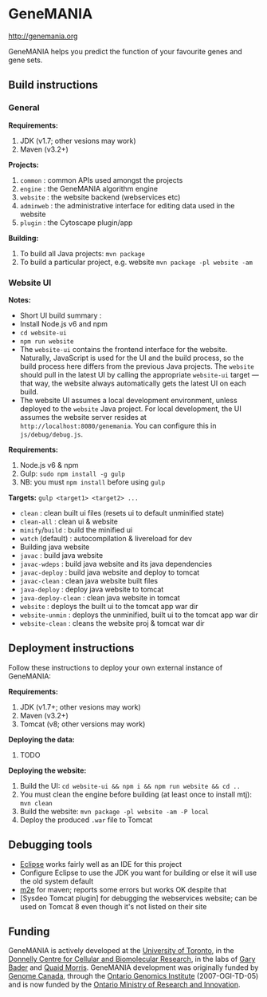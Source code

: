 GeneMANIA
=========

http://genemania.org

GeneMANIA helps you predict the function of your favourite genes and gene sets.


## Build instructions

### General

**Requirements:**
 1. JDK (v1.7; other vesions may work)
 1. Maven (v3.2+)

**Projects:**
 1. `common` : common APIs used amongst the projects
 1. `engine` : the GeneMANIA algorithm engine
 1. `website` : the website backend (webservices etc)
 1. `adminweb` : the administrative interface for editing data used in the website
 1. `plugin` : the Cytoscape plugin/app

**Building:**
 1. To build all Java projects: `mvn package`
 1. To build a particular project, e.g. website `mvn package -pl website -am`

### Website UI

**Notes:**
 * Short UI build summary :
  * Install Node.js v6 and npm
  * `cd website-ui`
  * `npm run website`
 * The `website-ui` contains the frontend interface for the website.  Naturally, JavaScript is used for the UI and the build process, so the build process here differs from the previous Java projects.  The `website` should pull in the latest UI by calling the appropriate `website-ui` target &mdash; that way, the website always automatically gets the latest UI on each build.
 * The website UI assumes a local development environment, unless deployed to the `website` Java project.  For local development, the UI assumes the website server resides at `http://localhost:8080/genemania`.  You can configure this in `js/debug/debug.js`.

**Requirements:**
 1. Node.js v6 & npm
 1. Gulp: `sudo npm install -g gulp`
 1. NB: you must `npm install` before using `gulp`

**Targets:** `gulp <target1> <target2> ...`
 * `clean` : clean built ui files (resets ui to default unminified state)
 * `clean-all` : clean ui & website
 * `minify`/`build` : build the minified ui
 * `watch` (default) : autocompilation & livereload for dev
 * Building java website
  * `javac` : build java website
  * `javac-wdeps` : build java website and its java dependencies
  * `javac-deploy` : build java website and deploy to tomcat
  * `javac-clean` : clean java website built files
  * `java-deploy` : deploy java website to tomcat
  * `java-deploy-clean` : clean java website in tomcat
  * `website` : deploys the built ui to the tomcat app war dir
  * `website-unmin` : deploys the unminified, built ui to the tomcat app war dir
  * `website-clean` : cleans the website proj & tomcat war dir


## Deployment instructions

Follow these instructions to deploy your own external instance of GeneMANIA:

**Requirements:**
 1. JDK (v1.7+; other vesions may work)
 1. Maven (v3.2+)
 1. Tomcat (v8; other versions may work)

**Deploying the data:**
 1. TODO

**Deploying the website:**
 1. Build the UI: `cd website-ui && npm i && npm run website && cd ..`
 1. You must clean the engine before building (at least once to install mtj): `mvn clean`
 1. Build the website: `mvn package -pl website -am -P local`
 1. Deploy the produced `.war` file to Tomcat



## Debugging tools

* [Eclipse](https://www.eclipse.org) works fairly well as an IDE for this project
 * Configure Eclipse to use the JDK you want for building or else it will use the old system default
 * [m2e](https://www.eclipse.org/m2e/) for maven; reports some errors but works OK despite that
 * [Sysdeo Tomcat plugin] for debugging the webservices website; can be used on Tomcat 8 even though it's not listed on their site


## Funding

GeneMANIA is actively developed at the [University of Toronto](http://www.utoronto.ca/), in the [Donnelly Centre for Cellular and Biomolecular Research](http://www.thedonnellycentre.utoronto.ca/), in the labs of [Gary Bader](http://www.baderlab.org/) and [Quaid Morris](http://morrislab.med.utoronto.ca/).  GeneMANIA development was originally funded by [Genome Canada](http://www.genomecanada.ca/), through the [Ontario Genomics Institute](http://www.ontariogenomics.ca/) (2007-OGI-TD-05) and is now funded by the [Ontario Ministry of Research and Innovation](http://www.mri.gov.on.ca/english/programs/orf/gl2/program.asp).
